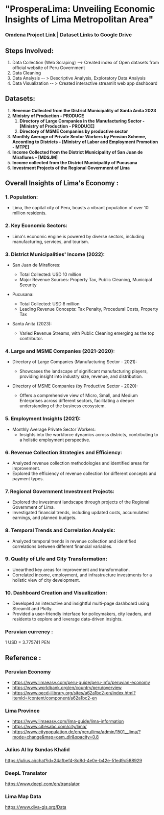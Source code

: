 # "ProsperaLima: Unveiling Economic Insights of Lima Metropolitan Area"

### [Omdena Project Link](https://omdena.com/chapter-challenges/analyzing-open-data-to-drive-positive-change-in-lima/#) | [Dataset Links to Google Drive](https://drive.google.com/drive/folders/1Pfo5VYQxR4gUG3RB4lB8kHdWwMME2awh?usp=drive_link)

## Steps Involved:
  1. Data Collection (Web Scraping) --> Created index of Open datasets from official website of Peru Government
  2. Data Cleaning  
  3. Data Analysis -- > Descriptive Analysis, Exploratory Data Analysis
  4. Data Visualization -- > Created interactive streamlit web app dashboard 

## Datasets:
1. **Revenue Collected from the District Municipality of Santa Anita 2023**
2. **Ministry of Production - PRODUCE**
    1) **Directory of Large Companies in the Manufacturing Sector - [Ministry of Production - PRODUCE]**
    2) **Directory of MSME Companies by productive sector**
3. **Monthly Average of Private Sector Workers by Pension Scheme, According to Districts - [Ministry of Labor and Employment Promotion - MTPE]**
4. **Income Collected from the District Municipality of San Juan de Miraflores – [MDSJM]**
5. **Income collected from the District Municipality of Pucusana** 
6. **Investment Projects of the Regional Government of Lima**

## Overall Insights of Lima's Economy :

### 1. **Population:**
   - Lima, the capital city of Peru, boasts a vibrant population of over 10 million residents.

### 2. **Key Economic Sectors:**
   - Lima's economic engine is powered by diverse sectors, including manufacturing, services, and tourism.

### 3. **District Municipalities' Income (2022):**
   - San Juan de Miraflores:
     - Total Collected: USD 10 million
     - Major Revenue Sources: Property Tax, Public Cleaning, Municipal Security

   - Pucusana:
     - Total Collected: USD 8 million
     - Leading Revenue Concepts: Tax Penalty, Procedural Costs, Property Tax

   - Santa Anita (2023):
     - Varied Revenue Streams, with Public Cleaning emerging as the top contributor.

### 4. **Large and MSME Companies (2021-2020):**
   - Directory of Large Companies (Manufacturing Sector - 2021):
     - Showcases the landscape of significant manufacturing players, providing insight into industry size, revenue, and distribution.

   - Directory of MSME Companies (by Productive Sector - 2020):
     - Offers a comprehensive view of Micro, Small, and Medium Enterprises across different sectors, facilitating a deeper understanding of the business ecosystem.

### 5. **Employment Insights (2021):**
   - Monthly Average Private Sector Workers:
     - Insights into the workforce dynamics across districts, contributing to a holistic employment perspective.

### 6. **Revenue Collection Strategies and Efficiency:**
   - Analyzed revenue collection methodologies and identified areas for improvement.
   - Explored the efficiency of revenue collection for different concepts and payment types.

### 7. **Regional Government Investment Projects:**
   - Explored the investment landscape through projects of the Regional Government of Lima.
   - Investigated financial trends, including updated costs, accumulated earnings, and planned budgets.

### 8. **Temporal Trends and Correlation Analysis:**
   - Analyzed temporal trends in revenue collection and identified correlations between different financial variables.

### 9. **Quality of Life and City Transformation:**
   - Unearthed key areas for improvement and transformation.
   - Correlated income, employment, and infrastructure investments for a holistic view of city development.

### 10. **Dashboard Creation and Visualization:**
   - Developed an interactive and insightful multi-page dashboard using Streamlit and Plotly.
   - Provided a user-friendly interface for policymakers, city leaders, and residents to explore and leverage data-driven insights.


### Peruvian currency : 
1 USD = 3.775741 PEN

## Reference :
### Peruvian Economy 
- https://www.limaeasy.com/peru-guide/peru-info/peruvian-economy
- https://www.worldbank.org/en/country/peru/overview
- https://www.oecd-ilibrary.org/sites/a62a1bc2-en/index.html?itemId=/content/component/a62a1bc2-en
### Lima Province 
- https://www.limaeasy.com/lima-guide/lima-information 
- https://www.citiesabc.com/city/lima/
- https://www.citypopulation.de/en/peru/lima/admin/1501__lima/?mode=change&map=osm_dlr&opacity=0.8
### Julius AI by Sundas Khalid
https://julius.ai/chat?id=24afbef4-8d8d-4e0e-b42e-51ed9c588929
### DeepL Translator
https://www.deepl.com/en/translator
### Lima Map Data
https://www.diva-gis.org/Data
